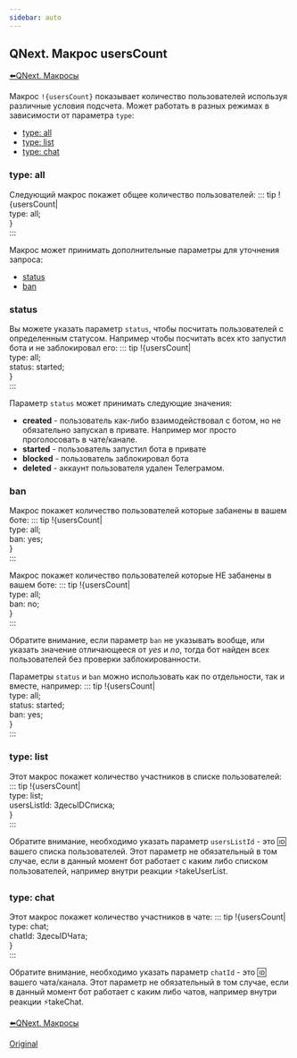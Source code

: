 ```yaml
---
sidebar: auto
---
```


## QNext. Макрос usersCount

[⬅️QNext. Макросы](/docs-test/ph/macros)



Макрос `!{usersCount}` показывает количество пользователей используя различные условия подсчета. Может работать в разных режимах в зависимости от параметра `type`:
* [type: all](#type:-all)
* [type: list](#type:-list)
* [type: chat](#type:-chat)
### type: all

Следующий макрос покажет общее количество пользователей:
::: tip
!{usersCount|<br>  type: all;<br>}<br>
:::

Макрос может принимать дополнительные параметры для уточнения запроса:
* [status](#status)
* [ban](#ban)
### status

Вы можете указать параметр `status`,  чтобы посчитать пользователей с определенным статусом. Например чтобы посчитать всех кто запустил бота и не заблокировал его:
::: tip
!{usersCount|<br>  type: all;<br>  status: started;<br>}<br>
:::

Параметр `status` может принимать следующие значения:
* **created** - пользователь как-либо взаимодействовал с ботом, но не обязательно запускал в привате. Например мог просто проголосовать в чате/канале.
* **started** - пользователь запустил бота в привате
* **blocked** - пользователь заблокировал бота
* **deleted** - аккаунт пользователя удален Телеграмом.
### ban

Макрос покажет количество пользователей которые забанены в вашем боте:
::: tip
!{usersCount|<br>  type: all;<br>  ban: yes;<br>}<br>
:::

Макрос покажет количество пользователей которые НЕ забанены в вашем боте:
::: tip
!{usersCount|<br>  type: all;<br>  ban: no;<br>}<br>
:::

Обратите внимание, если параметр `ban` не указывать вообще, или указать значение отличающееся от _yes_ и _no_, тогда бот найден всех пользователей без проверки заблокированности. 

Параметры `status` и `ban` можно использовать как по отдельности, так и вместе, например:
::: tip
!{usersCount|<br>  type: all;<br>  status: started;<br>  ban: yes;<br>}<br>
:::


### type: list

Этот макрос покажет количество участников в списке пользователей:
::: tip
!{usersCount|<br>  type: list;<br>  usersListId: ЗдесьIDСписка;<br>}<br>
:::

Обратите внимание, необходимо указать параметр `usersListId` - это 🆔 вашего списка пользователей. Этот параметр не обязательный в том случае, если в данный момент бот работает с каким либо списком пользователей, например внутри реакции ⚡️takeUserList.


### type: chat

Этот макрос покажет количество участников в чате:
::: tip
!{usersCount|<br>  type: chat;<br>  chatId: ЗдесьIDЧата;<br>}<br>
:::

Обратите внимание, необходимо указать параметр `chatId` - это 🆔 вашего чата/канала. Этот параметр не обязательный в том случае, если в данный момент бот работает с каким либо чатов, например внутри реакции ⚡️takeChat.



[⬅️QNext. Макросы](/docs-test/ph/macros)

[Original](https://telegra.ph/QNext-Macros-userCount-07-01)